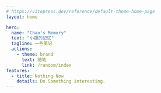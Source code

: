 ```yaml
---
# https://vitepress.dev/reference/default-theme-home-page
layout: home

hero:
  name: "Chao's Memory"
  text: "小超的记忆"
  tagline: 一些笔记
  actions:
    - theme: brand
      text: 随笔
      link: /random/index
features:
  - title: Nothing Now
    details: Do Something interesting.
---
```

